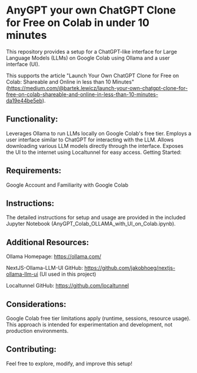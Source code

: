 # AnyGPT your own ChatGPT Clone for Free on Colab in under 10 minutes
This repository provides a setup for a ChatGPT-like interface for Large Language Models (LLMs) on Google Colab using Ollama and a user interface (UI).

This supports the article "Launch Your Own ChatGPT Clone for Free on Colab: Shareable and Online in less than 10 Minutes" (https://medium.com/@bartek.lewicz/launch-your-own-chatgpt-clone-for-free-on-colab-shareable-and-online-in-less-than-10-minutes-da19e44be5eb).

## Functionality:

Leverages Ollama to run LLMs locally on Google Colab's free tier.
Employs a user interface similar to ChatGPT for interacting with the LLM.
Allows downloading various LLM models directly through the interface.
Exposes the UI to the internet using Localtunnel for easy access.
Getting Started:

## Requirements:

Google Account and Familiarity with Google Colab

## Instructions:
The detailed instructions for setup and usage are provided in the included Jupyter Notebook (AnyGPT_Colab_OLLAMA_with_UI_on_Colab.ipynb).

## Additional Resources:

Ollama Homepage: https://ollama.com/

NextJS-Ollama-LLM-UI GitHub: https://github.com/jakobhoeg/nextjs-ollama-llm-ui (UI used in this project)

Localtunnel GitHub: https://github.com/localtunnel

## Considerations:

Google Colab free tier limitations apply (runtime, sessions, resource usage).
This approach is intended for experimentation and development, not production environments.

## Contributing:
Feel free to explore, modify, and improve this setup!
